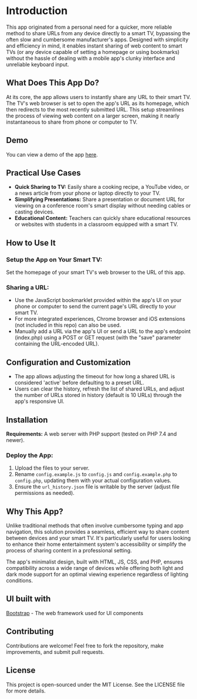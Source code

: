 # Introduction
This app originated from a personal need for a quicker, more reliable method to share URLs from any device directly to a smart TV, bypassing the often slow and cumbersome manufacturer's apps. Designed with simplicity and efficiency in mind, it enables instant sharing of web content to smart TVs (or any device capable of setting a homepage or using bookmarks) without the hassle of dealing with a mobile app's clunky interface and unreliable keyboard input.

## What Does This App Do?
At its core, the app allows users to instantly share any URL to their smart TV. The TV's web browser is set to open the app's URL as its homepage, which then redirects to the most recently submitted URL. This setup streamlines the process of viewing web content on a larger screen, making it nearly instantaneous to share from phone or computer to TV.

## Demo
You can view a demo of the app [here](https://dimak.pl/demos/tvshare/ui/).

## Practical Use Cases
- **Quick Sharing to TV:** Easily share a cooking recipe, a YouTube video, or a news article from your phone or laptop directly to your TV.
- **Simplifying Presentations:** Share a presentation or document URL for viewing on a conference room's smart display without needing cables or casting devices.
- **Educational Content:** Teachers can quickly share educational resources or websites with students in a classroom equipped with a smart TV.

## How to Use It
### Setup the App on Your Smart TV:
Set the homepage of your smart TV's web browser to the URL of this app.
### Sharing a URL:
- Use the JavaScript bookmarklet provided within the app's UI on your phone or computer to send the current page's URL directly to your smart TV.
- For more integrated experiences, Chrome browser and iOS extensions (not included in this repo) can also be used.
- Manually add a URL via the app's UI or send a URL to the app's endpoint (index.php) using a POST or GET request (with the "save" parameter containing the URL-encoded URL).

## Configuration and Customization
- The app allows adjusting the timeout for how long a shared URL is considered 'active' before defaulting to a preset URL.
- Users can clear the history, refresh the list of shared URLs, and adjust the number of URLs stored in history (default is 10 URLs) through the app's responsive UI.

## Installation
**Requirements:** A web server with PHP support (tested on PHP 7.4 and newer).
### Deploy the App:
1. Upload the files to your server.
2. Rename `config.example.js` to `config.js` and `config.example.php` to `config.php`, updating them with your actual configuration values.
3. Ensure the `url_history.json` file is writable by the server (adjust file permissions as needed).

## Why This App?
Unlike traditional methods that often involve cumbersome typing and app navigation, this solution provides a seamless, efficient way to share content between devices and your smart TV. It's particularly useful for users looking to enhance their home entertainment system's accessibility or simplify the process of sharing content in a professional setting.

The app's minimalist design, built with HTML, JS, CSS, and PHP, ensures compatibility across a wide range of devices while offering both light and dark mode support for an optimal viewing experience regardless of lighting conditions.

## UI built with
[Bootstrap](https://github.com/twbs/bootstrap) - The web framework used for UI components

## Contributing
Contributions are welcome! Feel free to fork the repository, make improvements, and submit pull requests.

## License
This project is open-sourced under the MIT License. See the LICENSE file for more details.
